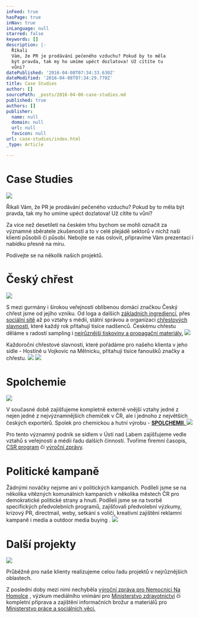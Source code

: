 ```yaml
---
inFeed: true
hasPage: true
inNav: true
inLanguage: null
starred: false
keywords: []
description: |-
  Říkali
  Vám, že PR je prodávání pečeného vzduchu? Pokud by to měla
  být pravda, tak my ho umíme upéct dozlatova! Už cítíte tu
  vůni?
datePublished: '2016-04-08T07:34:33.630Z'
dateModified: '2016-04-08T07:34:29.770Z'
title: Case Studies
author: []
sourcePath: _posts/2016-04-06-case-studies.md
published: true
authors: []
publisher:
  name: null
  domain: null
  url: null
  favicon: null
url: case-studies/index.html
_type: Article

---
```

# Case Studies
![](https://s3-us-west-2.amazonaws.com/the-grid-img/p/a0a3a0956c45c81d30cc6d8602e6e5fc7ca22cca.jpg)

Říkali
Vám, že PR je prodávání pečeného vzduchu? Pokud by to měla
být pravda, tak my ho umíme upéct dozlatova! Už cítíte tu
vůni?

Za více než desetiletí na českém trhu bychom se mohli označit za významné sběratele zkušeností a to v celé plejádě sektorů v nichž naši klienti působili či působí. Nebojte se nás oslovit, připravíme Vám prezentaci i nabídku přesně na míru.

Podívejte se na několik našich projektů.

# Český chřest
![](https://s3-us-west-2.amazonaws.com/the-grid-img/p/09251273e6cc31efa75c36bba5581b6121426206.jpg)

S mezi gurmány i širokou veřejností oblíbenou domácí značkou Český chřest jsme od jejího vzniku. Od loga a dalších [základních ingrediencí][0], přes [sociální sítě][1] až po vztahy s médii, státní správou a organizaci [chřestových slavností][2], které každý rok přitahují tisíce nadšenců. Českému chřestu děláme s radostí sampling i [nejrůznější tiskoviny a propagační materiály.][3]
![](https://the-grid-user-content.s3-us-west-2.amazonaws.com/86a6815c-e579-45fb-bcc2-bcf327bf4803.jpg)

Každoroční chřestové slavnosti, které pořádáme pro našeho klienta v jeho sídle - Hostíně u Vojkovic na Mělnicku, přitahují tisíce fanoušků značky a chřestu. ![](https://the-grid-user-content.s3-us-west-2.amazonaws.com/c6f4043a-9b75-4376-aa99-a9592a5814c1.jpg)
![](https://s3-us-west-2.amazonaws.com/the-grid-img/p/e7f481ec0fca15b196e045a4ab8a78d900cd1337.jpg)

# Spolchemie
![](https://the-grid-user-content.s3-us-west-2.amazonaws.com/c7c1aeaa-831d-4d91-9313-e93cd891e2a2.jpg)

V současné době zajišťujeme kompletně externě vnější vztahy jedné z nejen jedné z nejvýznamnějších chemiček v ČR, ale i jednoho z největších českých exportérů. Spolek pro chemickou a hutní výrobu - [**SPOLCHEMII**. ][4]
![](https://the-grid-user-content.s3-us-west-2.amazonaws.com/b4d1bc3b-6492-4d63-ad3b-278d65551def.jpg)

Pro tento významný podnik se sídlem v Ústí nad Labem zajišťujeme vedle vztahů s veřejností a médii řadu dalších činností. Tvoříme firemní časopis, [CSR program][5] či [výroční zprávy][6].

# Politické kampaně

Žádnými nováčky nejsme ani v politických kampaních. Podíleli jsme se na několika vítězných komunálních kampaních v několika městech ČR pro demokratické politické strany a hnutí. Podíleli jsme se na tvorbě specifických předvolebních programů, zajišťovali předvolební výzkumy, krizový PR, directmail, weby,  setkání s voliči, kreativní zajištění reklamní kampaně i media a outdoor media buying .
![](https://the-grid-user-content.s3-us-west-2.amazonaws.com/43295056-958f-4b01-ad42-0c072e31448d.jpg)

# Další projekty
![](https://the-grid-user-content.s3-us-west-2.amazonaws.com/cc65d185-834c-4fd5-a619-1ad947fb24ea.jpg)

Průběžně pro naše klienty realizujeme celou řadu projektů v nejrůznějších oblastech. 

Z poslední doby mezi nimi nechyběla [výroční zpráva pro Nemocnici Na Homolce][7] , výzkum mediálního vnímání pro [Ministerstvo zdravotnictví][8] či kompletní příprava a zajištění informačních brožur a materiálů pro [Ministerstvo práce a sociálních věcí.][9]

[0]: http://www.ceskychrest.cz/
[1]: https://www.facebook.com/ceskychrest
[2]: http://www.ceskychrest.cz/fotogalerie/chrestove-slavnosti-2014/
[3]: http://www.ceskychrest.cz/wp-content/uploads/2015/03/Chrest_2015_nahled_k.pdf
[4]: http://www.spolchemie.cz/
[5]: http://www.spolchemie.cz/cs/uvod/spolecenska-odpovednost
[6]: http://www.spolchemie.cz/media/c293ebf0-45eb-4985-8a40-b85315db3bdc/1yLn4g/ForInvestors/InformationsForInvestors/Pololetn%C3%AD%20zpr%C3%A1va%202015.pdf
[7]: https://www.homolka.cz/public/data/data/NNH_VZ_2014_CZ.pdf
[8]: www.mzcr.cz
[9]: www.mpsv.cz